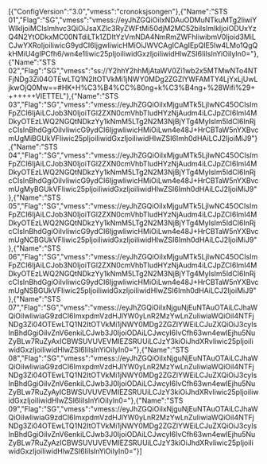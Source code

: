 [{"ConfigVersion":"3.0","vmess":"cronoksjsongen"},{"Name":"STS 01","Flag":"SG","vmess":"vmess://eyJhZGQiOiIxNDAuODMuNTkuMTg2IiwiYWlkIjoiMCIsImhvc3QiOiJsaXZlc3RyZWFtMi50djM2MC52biIsImlkIjoiODUxYzQ4N2YtODkxMC00NTdiLTk1ZDItYzVmNDA4NmRmZWFhIiwibmV0Ijoid3MiLCJwYXRoIjoiIiwicG9ydCI6IjgwIiwicHMiOiJWVCAgICAgIEpQIE5Iw4LMo1QgQkHMiU4gIPCfh6/wn4e1Iiwic25pIjoiIiwidGxzIjoiIiwidHlwZSI6IiIsInYiOiIyIn0="},{"Name":"STS 02","Flag":"SG","vmess":"ss://Y2hhY2hhMjAtaWV0Zi1wb2x5MTMwNTo4NTFjNDg3Zi04OTEwLTQ1N2ItOTVkMi1jNWY0MDg2ZGZlYWFAMTY4LjYxLjUwLjkwOjQ0Mw==#HK+H%C3%B4%CC%80ng+k%C3%B4ng+%28Wifi%29+++++++VIETTEL"},{"Name":"STS 03","Flag":"SG","vmess":"vmess://eyJhZGQiOiIxMjguMTk5LjIwNC45OCIsImFpZCI6IjAiLCJob3N0IjoiTGl2ZXN0cmVhbTIudHYzNjAudm4iLCJpZCI6ImI4MDkyOTEzLWQ2NGQtNDkzYy1kNmM5LTg2N2M3NjBjYTg4MyIsIm5ldCI6InRjcCIsInBhdGgiOiIvIiwicG9ydCI6IjgwIiwicHMiOiLwn4e48J+HrCBTaW5nYXBvcmUgMiBGUkVFIiwic25pIjoiIiwidGxzIjoiIiwidHlwZSI6Imh0dHAiLCJ2IjoiMiJ9"},{"Name":"STS 04","Flag":"SG","vmess":"vmess://eyJhZGQiOiIxMjguMTk5LjIwNC45OCIsImFpZCI6IjAiLCJob3N0IjoiTGl2ZXN0cmVhbTIudHYzNjAudm4iLCJpZCI6ImI4MDkyOTEzLWQ2NGQtNDkzYy1kNmM5LTg2N2M3NjBjYTg4MyIsIm5ldCI6InRjcCIsInBhdGgiOiIvIiwicG9ydCI6IjgwIiwicHMiOiLwn4e48J+HrCBTaW5nYXBvcmUgMyBGUkVFIiwic25pIjoiIiwidGxzIjoiIiwidHlwZSI6Imh0dHAiLCJ2IjoiMiJ9"},{"Name":"STS 05","Flag":"SG","vmess":"vmess://eyJhZGQiOiIxMjguMTk5LjIwNC45OCIsImFpZCI6IjAiLCJob3N0IjoiTGl2ZXN0cmVhbTIudHYzNjAudm4iLCJpZCI6ImI4MDkyOTEzLWQ2NGQtNDkzYy1kNmM5LTg2N2M3NjBjYTg4MyIsIm5ldCI6InRjcCIsInBhdGgiOiIvIiwicG9ydCI6IjgwIiwicHMiOiLwn4e48J+HrCBTaW5nYXBvcmUgNCBGUkVFIiwic25pIjoiIiwidGxzIjoiIiwidHlwZSI6Imh0dHAiLCJ2IjoiMiJ9"},{"Name":"STS 06","Flag":"SG","vmess":"vmess://eyJhZGQiOiIxMjguMTk5LjIwNC45OCIsImFpZCI6IjAiLCJob3N0IjoiTGl2ZXN0cmVhbTIudHYzNjAudm4iLCJpZCI6ImI4MDkyOTEzLWQ2NGQtNDkzYy1kNmM5LTg2N2M3NjBjYTg4MyIsIm5ldCI6InRjcCIsInBhdGgiOiIvIiwicG9ydCI6IjgwIiwicHMiOiLwn4e48J+HrCBTaW5nYXBvcmUgNSBGUkVFIiwic25pIjoiIiwidGxzIjoiIiwidHlwZSI6Imh0dHAiLCJ2IjoiMiJ9"},{"Name":"STS 07","Flag":"SG","vmess":"vmess://eyJhZGQiOiIxNjguNjEuNTAuOTAiLCJhaWQiOiIwIiwiaG9zdCI6ImxpdmVzdHJlYW0yLnR2MzYwLnZuIiwiaWQiOiI4NTFjNDg3Zi04OTEwLTQ1N2ItOTVkMi1jNWY0MDg2ZGZlYWEiLCJuZXQiOiJ3cyIsInBhdGgiOiIvZnV6enkiLCJwb3J0IjoiODAiLCJwcyI6IvCfh63wn4ewIEjhu5NuZyBLw7RuZyAxICBWSUVUVEVMIEZSRUUiLCJzY3kiOiJhdXRvIiwic25pIjoiIiwidGxzIjoiIiwidHlwZSI6IiIsInYiOiIyIn0="},{"Name":"STS 08","Flag":"SG","vmess":"vmess://eyJhZGQiOiIxNjguNjEuNTAuOTAiLCJhaWQiOiIwIiwiaG9zdCI6ImxpdmVzdHJlYW0yLnR2MzYwLnZuIiwiaWQiOiI4NTFjNDg3Zi04OTEwLTQ1N2ItOTVkMi1jNWY0MDg2ZGZlYWEiLCJuZXQiOiJ3cyIsInBhdGgiOiIvZnV6enkiLCJwb3J0IjoiODAiLCJwcyI6IvCfh63wn4ewIEjhu5NuZyBLw7RuZyAyICBWSUVUVEVMIEZSRUUiLCJzY3kiOiJhdXRvIiwic25pIjoiIiwidGxzIjoiIiwidHlwZSI6IiIsInYiOiIyIn0="},{"Name":"STS 09","Flag":"SG","vmess":"vmess://eyJhZGQiOiIxNjguNjEuNTAuOTAiLCJhaWQiOiIwIiwiaG9zdCI6ImxpdmVzdHJlYW0yLnR2MzYwLnZuIiwiaWQiOiI4NTFjNDg3Zi04OTEwLTQ1N2ItOTVkMi1jNWY0MDg2ZGZlYWEiLCJuZXQiOiJ3cyIsInBhdGgiOiIvZnV6enkiLCJwb3J0IjoiODAiLCJwcyI6IvCfh63wn4ewIEjhu5NuZyBLw7RuZyAzICBWSUVUVEVMIEZSRUUiLCJzY3kiOiJhdXRvIiwic25pIjoiIiwidGxzIjoiIiwidHlwZSI6IiIsInYiOiIyIn0="}]
